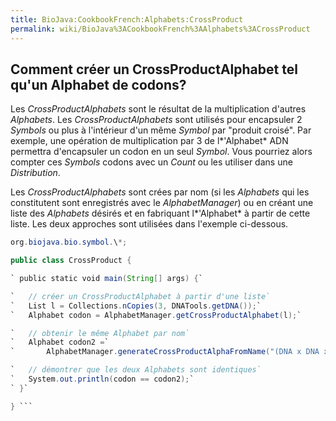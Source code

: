 ```yaml
---
title: BioJava:CookbookFrench:Alphabets:CrossProduct
permalink: wiki/BioJava%3ACookbookFrench%3AAlphabets%3ACrossProduct
---
```


Comment créer un CrossProductAlphabet tel qu'un Alphabet de codons?
-------------------------------------------------------------------

Les *CrossProductAlphabets* sont le résultat de la multiplication
d'autres *Alphabets*. Les *CrossProductAlphabets* sont utilisés pour
encapsuler 2 *Symbols* ou plus à l'intérieur d'un même *Symbol* par
"produit croisé". Par exemple, une opération de multiplication par 3 de
l*'Alphabet* ADN permettra d'encapsuler un codon en un seul *Symbol*.
Vous pourriez alors compter ces *Symbols* codons avec un *Count* ou les
utiliser dans une *Distribution*.

Les *CrossProductAlphabets* sont crées par nom (si les *Alphabets* qui
les constitutent sont enregistrés avec le *AlphabetManager*) ou en
créant une liste des *Alphabets* désirés et en fabriquant l*'Alphabet* à
partir de cette liste. Les deux approches sont utilisées dans l'exemple
ci-dessous.

```java import java.util.\*; import org.biojava.bio.seq.\*; import
org.biojava.bio.symbol.\*;

public class CrossProduct {

` public static void main(String[] args) {`

`   // créer un CrossProductAlphabet à partir d'une liste`  
`   List l = Collections.nCopies(3, DNATools.getDNA());`  
`   Alphabet codon = AlphabetManager.getCrossProductAlphabet(l);`

`   // obtenir le même Alphabet par nom`  
`   Alphabet codon2 =`  
`       AlphabetManager.generateCrossProductAlphaFromName("(DNA x DNA x DNA)");`

`   // démontrer que les deux Alphabets sont identiques`  
`   System.out.println(codon == codon2);`  
` }`

} ```
